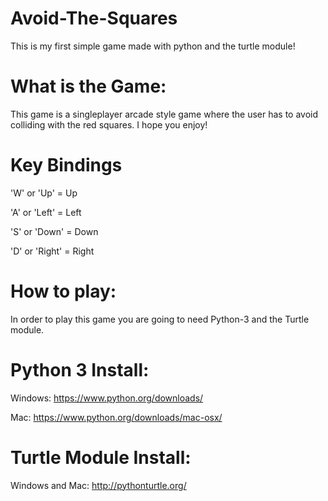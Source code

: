 # Avoid-The-Squares
This is my first simple game made with python and the turtle module!

 
# What is the Game:
This game is a singleplayer arcade style game where the user has to avoid colliding with the red squares. I hope you enjoy!


# Key Bindings
'W' or 'Up' = Up

'A' or 'Left' = Left

'S' or 'Down' = Down

'D' or 'Right' = Right


# How to play:
In order to play this game you are going to need Python-3 and the Turtle module.
 
 
# Python 3 Install:

Windows: https://www.python.org/downloads/

Mac: https://www.python.org/downloads/mac-osx/


# Turtle Module Install:

Windows and Mac: http://pythonturtle.org/
